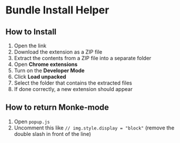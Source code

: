 # Bundle Install Helper
## How to Install
1. Open the link
2. Download the extension as a ZIP file
3. Extract the contents from a ZIP file into a separate folder
4. Open **Chrome extensions**
5. Turn on the **Developer Mode**
6. Click **************************Load unpacked**************************
7. Select the folder that contains the extracted files
8. If done correctly, a new extension should appear

## How to return Monke-mode
1. Open `popup.js`
2. Uncomment this like `// img.style.display = "block"` (remove the double slash in front of the line)
